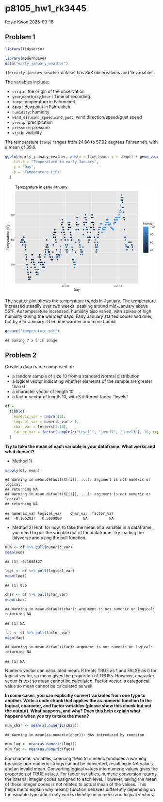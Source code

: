 p8105_hw1_rk3445
================
Rosie Kwon
2025-09-16

## Problem 1

``` r
library(tidyverse)
```

``` r
library(moderndive)
data("early_january_weather")
```

The `early_january_weather` dataset has 358 observations and 15
variables.

The variables include:

- `origin`: the origin of the observation
- `year`,`month`,`day`,`hour` : Time of recording.
- `temp`: temperature in Fahrenheit
- `dewp` : dewpoint in Fahrenheit
- `humidity`: humidity
- `wind_dir`,`wind_speed`,`wind_gust`: wind direction/speed/gust speed
- `precip`: precipitation
- `pressure`: pressure
- `visib`: visibility

The temperature (`temp`) ranges from 24.08 to 57.92 degrees Fahrenheit,
with a mean of 39.6.

``` r
ggplot(early_january_weather, aes(x = time_hour, y = temp)) + geom_point(aes(color = humid)) +labs(
    title = "Temperature in early January",
    x = "Day",
    y = "Temperature (°F)"
  )
```

![](p8105_hw1_rk3445_files/figure-gfm/unnamed-chunk-3-1.png)<!-- -->

The scatter plot shows the temperature trends in January. The
temperature increased steadily over two weeks, peaking around
mid-January above 55°F. As temperature increased, humidity also varied,
with spikes of high humidity during the warmest days. Early January
started cooler and drier, but by mid-January it became warmer and more
humid.

``` r
ggsave("temperature.pdf")
```

    ## Saving 7 x 5 in image

## Problem 2

Create a data frame comprised of:

- a random sample of size 10 from a standard Normal distribution
- a logical vector indicating whether elements of the sample are greater
  than 0
- a character vector of length 10
- a factor vector of length 10, with 3 different factor “levels”

``` r
df = 
  tibble(
    numeric_var = rnorm(10),
    logical_var = numeric_var > 0,
    char_var = letters[1:10],
    factor_var = factor(sample(c("Level1", "Level2", "Level3"), 10, replace = TRUE))
  )
```

**Try to take the mean of each variable in your dataframe. What works
and what doesn’t?**

- Method 1)

``` r
sapply(df, mean)
```

    ## Warning in mean.default(X[[i]], ...): argument is not numeric or logical:
    ## returning NA
    ## Warning in mean.default(X[[i]], ...): argument is not numeric or logical:
    ## returning NA

    ## numeric_var logical_var    char_var  factor_var 
    ##  -0.1062827   0.5000000          NA          NA

- Method 2) Hint: for now, to take the mean of a variable in a
  dataframe, you need to pull the variable out of the dataframe. Try
  loading the tidyverse and using the pull function.

``` r
num <- df %>% pull(numeric_var)
mean(num)
```

    ## [1] -0.1062827

``` r
logi <- df %>% pull(logical_var)
mean(logi)
```

    ## [1] 0.5

``` r
char <- df %>% pull(char_var)
mean(char)
```

    ## Warning in mean.default(char): argument is not numeric or logical: returning NA

    ## [1] NA

``` r
fac <- df %>% pull(factor_var)
mean(fac)
```

    ## Warning in mean.default(fac): argument is not numeric or logical: returning NA

    ## [1] NA

Numeric vector can calculated mean. R treats TRUE as 1 and FALSE as 0
for logical vector, so mean gives the proportion of TRUEs. However,
character vector is text so mean cannot be calculated. Factor vector is
categorical value so mean cannot be calculated as well.

**In some cases, you can explicitly convert variables from one type to
another. Write a code chunk that applies the as.numeric function to the
logical, character, and factor variables (please show this chunk but not
the output). What happens, and why? Does this help explain what happens
when you try to take the mean?**

``` r
num_char <- mean(as.numeric(char))
```

    ## Warning in mean(as.numeric(char)): NAs introduced by coercion

``` r
num_log <- mean(as.numeric(logi))
num_fac <- mean(as.numeric(fac))
```

For character variables, coercing them to numeric produces a warning
because non-numeric strings cannot be converted, resulting in NA values
and an invalid mean. Converting logical values into numeric values gives
the proportion of TRUE values. For factor variables, numeric conversion
returns the internal integer codes assigned to each level. However,
taking the mean of these integer codes is not related to actual mean of
the values. This helps me to explain why mean() function behaves
differently depending on the variable type and it only works directly on
numeric and logical vectors.
